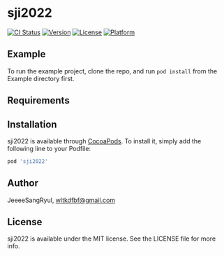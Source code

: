 # sji2022

[![CI Status](https://img.shields.io/travis/JeeeeSangRyul/sji2022.svg?style=flat)](https://travis-ci.org/JeeeeSangRyul/sji2022)
[![Version](https://img.shields.io/cocoapods/v/sji2022.svg?style=flat)](https://cocoapods.org/pods/sji2022)
[![License](https://img.shields.io/cocoapods/l/sji2022.svg?style=flat)](https://cocoapods.org/pods/sji2022)
[![Platform](https://img.shields.io/cocoapods/p/sji2022.svg?style=flat)](https://cocoapods.org/pods/sji2022)

## Example

To run the example project, clone the repo, and run `pod install` from the Example directory first.

## Requirements

## Installation

sji2022 is available through [CocoaPods](https://cocoapods.org). To install
it, simply add the following line to your Podfile:

```ruby
pod 'sji2022'
```

## Author

JeeeeSangRyul, wltkdfbf@gmail.com

## License

sji2022 is available under the MIT license. See the LICENSE file for more info.
